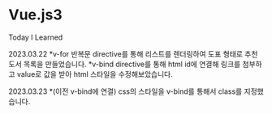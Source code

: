 # Vue.js3
Today I Learned

2023.03.22
*v-for 반복문 directive를 통해 리스트를 렌더링하여 도표 형태로 추천 도서 목록을 만들었습니다.
*v-bind directive를 통해 html id에 연결해 링크를 첨부하고 value로 값을 받아 html 스타일을 수정해보았습니다.

2023.03.23
*(이전 v-bind에 연결) css의 스타일을 v-bind를 통해서 class를 지정했습니다.
